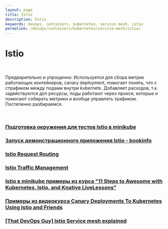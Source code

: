 ```yaml
---
layout: page
title: Istio
description: Istio
keywords: devops, containers, kubernetes, service mesh, istio
permalink: /devops/containers/kubernetes/service-mesh/istio/
---
```


# Istio

<br/>

Предварительно и упрощенно: Используется для сбора метрик работающих контейнеров, canary deployment, помогает понять, что с страфиком между подами внутри kubernets. Добавляет расходов, т.к. задействуются доп ресурсы, поды работают через прокси, которые и помогают собирать метрики и вообще управлять трафиком. Постепенно разбираемся.

<br/>

### [Подготовка окружения для тестов Istio в minikube](/devops/containers/kubernetes/service-mesh/istio/minikube/setup/)

### [Запуск демонстрационного приложения Istio - bookinfo](/devops/containers/kubernetes/service-mesh/istio/bookinfo/)

### [Istio Request Routing](/devops/containers/kubernetes/service-mesh/istio/request-routing/)

### [Istio Traffic Management](/devops/containers/kubernetes/service-mesh/istio/traffic-management/)

### [Istio в minikube примеры из курса "11 Steps to Awesome with Kubernetes, Istio, and Knative LiveLessons"](/devops/containers/kubernetes/service-mesh/istio/minikube/11-steps-to-awesome-with-kubernetes/)

### [Примеры из видеокурса Canary Deployments To Kubernetes Using Istio and Friends](/devops/containers/kubernetes/service-mesh/istio/canary-deployments/)

### [[That DevOps Guy] Istio Service mesh explained](/devops/containers/kubernetes/service-mesh/istio/istio-service-mesh-explained/)

